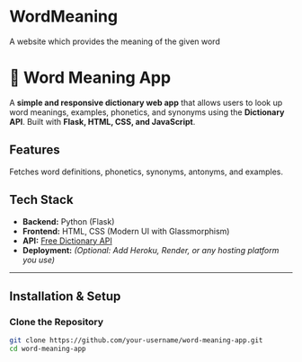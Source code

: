 # WordMeaning
A website which provides the meaning of the given word
# 📖 Word Meaning App

A **simple and responsive dictionary web app** that allows users to look up word meanings, examples, phonetics, and synonyms using the **Dictionary API**. Built with **Flask, HTML, CSS, and JavaScript**.

##  Features

 Fetches word definitions, phonetics, synonyms, antonyms, and examples.  



##  Tech Stack

- **Backend:** Python (Flask)  
- **Frontend:** HTML, CSS (Modern UI with Glassmorphism)  
- **API:** [Free Dictionary API](https://dictionaryapi.dev/)  
- **Deployment:** *(Optional: Add Heroku, Render, or any hosting platform you use)*  

---

##  Installation & Setup

###  Clone the Repository
```bash
git clone https://github.com/your-username/word-meaning-app.git
cd word-meaning-app
